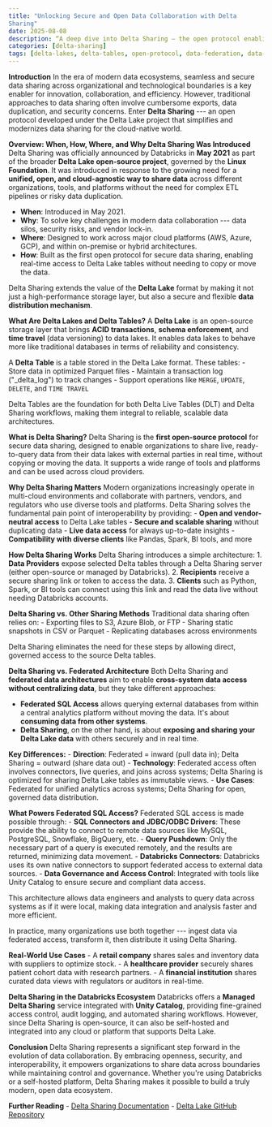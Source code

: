 ```yaml
---
title: "Unlocking Secure and Open Data Collaboration with Delta
Sharing"
date: 2025-08-08
description: “A deep dive into Delta Sharing — the open protocol enabling secure, real-time data collaboration across platforms, powered by Delta Lake."
categories: [delta-sharing]
tags: [delta-lakes, delta-tables, open-protocol, data-federation, data-mesh, databricks, data-collaboration, data-architecture, open-data]
---
```


**Introduction** In the era of modern data ecosystems, seamless and
secure data sharing across organizational and technological boundaries
is a key enabler for innovation, collaboration, and efficiency. However,
traditional approaches to data sharing often involve cumbersome exports,
data duplication, and security concerns. Enter **Delta Sharing** --- an
open protocol developed under the Delta Lake project that simplifies and
modernizes data sharing for the cloud-native world.

**Overview: When, How, Where, and Why Delta Sharing Was Introduced**
Delta Sharing was officially announced by Databricks in **May 2021** as
part of the broader **Delta Lake open-source project**, governed by the
**Linux Foundation**. It was introduced in response to the growing need
for a **unified, open, and cloud-agnostic way to share data** across
different organizations, tools, and platforms without the need for
complex ETL pipelines or risky data duplication.

-   **When**: Introduced in May 2021.
-   **Why**: To solve key challenges in modern data collaboration ---
    data silos, security risks, and vendor lock-in.
-   **Where**: Designed to work across major cloud platforms (AWS,
    Azure, GCP), and within on-premise or hybrid architectures.
-   **How**: Built as the first open protocol for secure data sharing,
    enabling real-time access to Delta Lake tables without needing to
    copy or move the data.

Delta Sharing extends the value of the **Delta Lake** format by making
it not just a high-performance storage layer, but also a secure and
flexible **data distribution mechanism**.

**What Are Delta Lakes and Delta Tables?** A **Delta Lake** is an
open-source storage layer that brings **ACID transactions**, **schema
enforcement**, and **time travel** (data versioning) to data lakes. It
enables data lakes to behave more like traditional databases in terms of
reliability and consistency.

A **Delta Table** is a table stored in the Delta Lake format. These
tables: - Store data in optimized Parquet files - Maintain a transaction
log ("\_delta_log") to track changes - Support operations like `MERGE`,
`UPDATE`, `DELETE`, and `TIME TRAVEL`

Delta Tables are the foundation for both Delta Live Tables (DLT) and
Delta Sharing workflows, making them integral to reliable, scalable data
architectures.

**What is Delta Sharing?** Delta Sharing is the **first open-source
protocol** for secure data sharing, designed to enable organizations to
share live, ready-to-query data from their data lakes with external
parties in real time, without copying or moving the data. It supports a
wide range of tools and platforms and can be used across cloud
providers.

**Why Delta Sharing Matters** Modern organizations increasingly operate
in multi-cloud environments and collaborate with partners, vendors, and
regulators who use diverse tools and platforms. Delta Sharing solves the
fundamental pain point of interoperability by providing: - **Open and
vendor-neutral access** to Delta Lake tables - **Secure and scalable
sharing** without duplicating data - **Live data access** for always
up-to-date insights - **Compatibility with diverse clients** like
Pandas, Spark, BI tools, and more

**How Delta Sharing Works** Delta Sharing introduces a simple
architecture: 1. **Data Providers** expose selected Delta tables through
a Delta Sharing server (either open-source or managed by Databricks). 2.
**Recipients** receive a secure sharing link or token to access the
data. 3. **Clients** such as Python, Spark, or BI tools can connect
using this link and read the data live without needing Databricks
accounts.

**Delta Sharing vs. Other Sharing Methods** Traditional data sharing
often relies on: - Exporting files to S3, Azure Blob, or FTP - Sharing
static snapshots in CSV or Parquet - Replicating databases across
environments

Delta Sharing eliminates the need for these steps by allowing direct,
governed access to the source Delta tables.

**Delta Sharing vs. Federated Architecture** Both Delta Sharing and
**federated data architectures** aim to enable **cross-system data
access without centralizing data**, but they take different approaches:

-   **Federated SQL Access** allows querying external databases from
    within a central analytics platform without moving the data. It's
    about **consuming data from other systems**.
-   **Delta Sharing**, on the other hand, is about **exposing and
    sharing your Delta Lake data** with others securely and in real
    time.

**Key Differences:** - **Direction**: Federated = inward (pull data in);
Delta Sharing = outward (share data out) - **Technology**: Federated
access often involves connectors, live queries, and joins across
systems; Delta Sharing is optimized for sharing Delta Lake tables as
immutable views. - **Use Cases**: Federated for unified analytics across
systems; Delta Sharing for open, governed data distribution.

**What Powers Federated SQL Access?** Federated SQL access is made
possible through: - **SQL Connectors and JDBC/ODBC Drivers**: These
provide the ability to connect to remote data sources like MySQL,
PostgreSQL, Snowflake, BigQuery, etc. - **Query Pushdown**: Only the
necessary part of a query is executed remotely, and the results are
returned, minimizing data movement. - **Databricks Connectors**:
Databricks uses its own native connectors to support federated access to
external data sources. - **Data Governance and Access Control**:
Integrated with tools like Unity Catalog to ensure secure and compliant
data access.

This architecture allows data engineers and analysts to query data
across systems as if it were local, making data integration and analysis
faster and more efficient.

In practice, many organizations use both together --- ingest data via
federated access, transform it, then distribute it using Delta Sharing.

**Real-World Use Cases** - A **retail company** shares sales and
inventory data with suppliers to optimize stock. - A **healthcare
provider** securely shares patient cohort data with research partners. -
A **financial institution** shares curated data views with regulators or
auditors in real-time.

**Delta Sharing in the Databricks Ecosystem** Databricks offers a
**Managed Delta Sharing** service integrated with **Unity Catalog**,
providing fine-grained access control, audit logging, and automated
sharing workflows. However, since Delta Sharing is open-source, it can
also be self-hosted and integrated into any cloud or platform that
supports Delta Lake.

**Conclusion** Delta Sharing represents a significant step forward in
the evolution of data collaboration. By embracing openness, security,
and interoperability, it empowers organizations to share data across
boundaries while maintaining control and governance. Whether you're
using Databricks or a self-hosted platform, Delta Sharing makes it
possible to build a truly modern, open data ecosystem.

**Further Reading** - [Delta Sharing
Documentation](https://delta.io/sharing/) - [Delta Lake GitHub
Repository](https://github.com/delta-io/delta)
